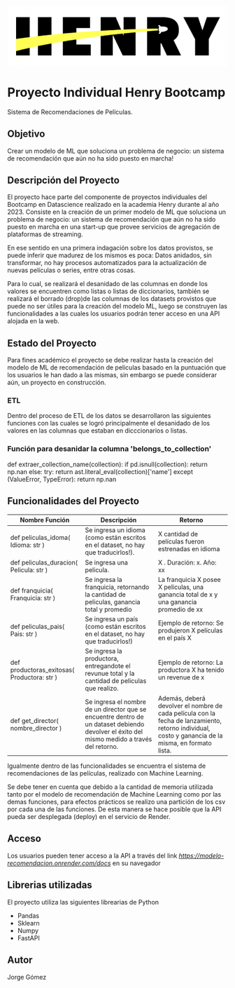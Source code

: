
![Logo Henry](logoHenry.png)
# Proyecto Individual Henry Bootcamp
Sistema de Recomendaciones de Películas.


## Objetivo
Crear un modelo de ML que soluciona un problema de negocio: un sistema de recomendación que aún no ha sido puesto en marcha!
## Descripción del Proyecto
El proyecto hace parte del componente de proyectos individuales del Bootcamp en Datascience realizado en la academia Henry durante al año 2023.
Consiste en la creación de un primer modelo de ML que soluciona un problema de negocio: un sistema de recomendación que aún no ha sido puesto en marcha en una start-up que provee servicios de agregación de plataformas de streaming.

En ese sentido en una primera indagación sobre los datos provistos, se puede inferir que  madurez de los mismos es poca: Datos anidados, sin transformar, no hay procesos automatizados para la actualización de nuevas películas o series, entre otras cosas.

Para lo cual, se realizará el desanidado de las columnas en donde los valores se encuentren como listas o listas de diccionarios, también se realizará el borrado (drop)de las columnas de los datasets provistos que puede no ser útiles para la creación del modelo ML, luego se construyen las funcionalidades a las cuales los usuarios podrán tener acceso en una API alojada en la web.


## Estado del Proyecto
Para fines académico el proyecto se debe realizar hasta la creación del modelo de ML de recomendación de peliculas basado en la puntuación que los usuarios le han dado a las mismas, sin embargo se puede considerar aún, un proyecto en construcción. 

### ETL
Dentro del proceso de ETL de los datos se desarrollaron las siguientes funciones con las cuales se logró principalmente el desanidado de los valores en las columnas que estaban en dicccionarios o listas. 

### Función para desanidar la columna 'belongs_to_collection'
def extraer_collection_name(collection):
    if pd.isnull(collection):
        return np.nan
    else:
        try:
            return ast.literal_eval(collection)['name']
        except (ValueError, TypeError):
            return np.nan


## Funcionalidades del Proyecto

|Nombre Función| Descripción|Retorno |
|--------------|------------|--------|
|def peliculas_idoma( Idioma: str )|Se ingresa un idioma (como están escritos en el dataset, no hay que traducirlos!).|X cantidad de películas fueron estrenadas en idioma
|def peliculas_duracion( Pelicula: str )| Se ingresa una pelicula.|X . Duración: x. Año: xx|
|def franquicia( Franquicia: str )| Se ingresa la franquicia, retornando la cantidad de peliculas, ganancia total y promedio|La franquicia X posee X peliculas, una ganancia total de x y una ganancia promedio de xx|
def peliculas_pais( Pais: str )| Se ingresa un país (como están escritos en el dataset, no hay que traducirlos!)|Ejemplo de retorno: Se produjeron X películas en el país X
|def productoras_exitosas( Productora: str )| Se ingresa la productora, entregandote el revunue total y la cantidad de peliculas que realizo. |Ejemplo de retorno: La productora X ha tenido un revenue de x|
def get_director( nombre_director )|Se ingresa el nombre de un director que se encuentre dentro de un dataset debiendo devolver el éxito del mismo medido a través del retorno.| Además, deberá devolver el nombre de cada película con la fecha de lanzamiento, retorno individual, costo y ganancia de la misma, en formato lista.

Igualmente dentro de las funcionalidades se encuentra el sistema de recomendaciones de las películas, realizado con Machine Learning.

Se debe tener en cuenta que debido a la cantidad de memoria utilizada tanto por el modelo de recomendación de Machine Learning como por las demas funciones, para efectos prácticos se realizo una partición de los csv por cada una de las funciones. De esta manera se hace posible que la API pueda ser desplegada (deploy) en el servicio de Render.

## Acceso
Los usuarios pueden tener acceso a la API a través del link *https://modelo-recomendacion.onrender.com/docs* en su navegador

## Librerias utilizadas
El proyecto utiliza las siguientes librearias de Python
- Pandas
- Sklearn
- Numpy
- FastAPI

## Autor
Jorge Gómez







